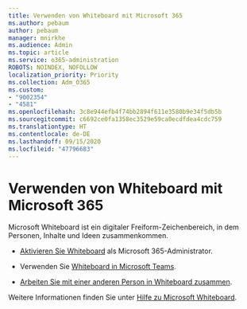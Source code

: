 ```yaml
---
title: Verwenden von Whiteboard mit Microsoft 365
ms.author: pebaum
author: pebaum
manager: mnirkhe
ms.audience: Admin
ms.topic: article
ms.service: o365-administration
ROBOTS: NOINDEX, NOFOLLOW
localization_priority: Priority
ms.collection: Adm_O365
ms.custom:
- "9002354"
- "4581"
ms.openlocfilehash: 3c8e944efb4f74bb2894f611e3580b9e34f5db5b
ms.sourcegitcommit: c6692ce0fa1358ec3529e59ca0ecdfdea4cdc759
ms.translationtype: HT
ms.contentlocale: de-DE
ms.lasthandoff: 09/15/2020
ms.locfileid: "47796683"
---
```

# <a name="use-whiteboard-with-microsoft-365"></a>Verwenden von Whiteboard mit Microsoft 365

Microsoft Whiteboard ist ein digitaler Freiform-Zeichenbereich, in dem Personen, Inhalte und Ideen zusammenkommen. 

- [Aktivieren Sie Whiteboard](https://support.office.com/article/d236aef8-fcdf-4b5e-b5d7-7f157461e920#bkmk_07) als Microsoft 365-Administrator. 

- Verwenden Sie [Whiteboard in Microsoft Teams](https://support.microsoft.com/office/7a6e7218-e9dc-4ccc-89aa-b1a0bb9c31ee). 

- [Arbeiten Sie mit einer anderen Person in Whiteboard zusammen](https://support.office.com/article/d236aef8-fcdf-4b5e-b5d7-7f157461e920#bkmk_27). 

Weitere Informationen finden Sie unter [Hilfe zu Microsoft Whiteboard](https://support.office.com/article/d236aef8-fcdf-4b5e-b5d7-7f157461e920). 
